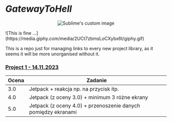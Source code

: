 # *GatewayToHell*

<p align="center">
  <img src="https://media.giphy.com/media/2UCt7zbmsLoCXybx6t/giphy.gif" alt="Sublime's custom image"/>
</p>
![This is fine ...](https://media.giphy.com/media/2UCt7zbmsLoCXybx6t/giphy.gif)

This is a repo just for managing links to every new project library, as it seems it will be more unorganised without it.

### [Project 1 - 14.11.2023](https://github.com/Buczixo/Projekt1)
|Ocena|Zadanie|
|---|---|
|3.0|Jetpack + reakcja np. na przycisk itp.|
|4.0|Jetpack (z oceny 3.0) + minimum 3 różne ekrany|
|5.0|Jetpack (z oceny 4.0) + przenoszenie danych pomiędzy ekranami|

